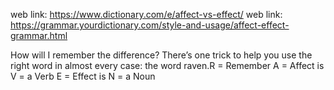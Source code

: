 web link: https://www.dictionary.com/e/affect-vs-effect/
web link: https://grammar.yourdictionary.com/style-and-usage/affect-effect-grammar.html




How will I remember the difference?
There’s one trick to help you use the right word in almost every case: the word raven.R = Remember
A = Affect is
V = a Verb
E = Effect is
N = a Noun



